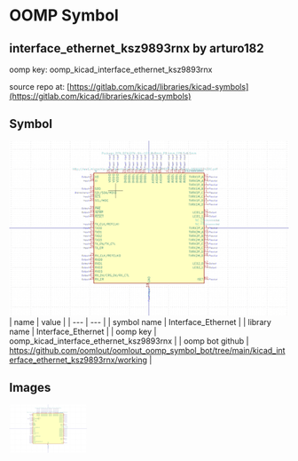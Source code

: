# OOMP Symbol  
## interface_ethernet_ksz9893rnx  by arturo182  
  
oomp key: oomp_kicad_interface_ethernet_ksz9893rnx  
  
source repo at: [https://gitlab.com/kicad/libraries/kicad-symbols](https://gitlab.com/kicad/libraries/kicad-symbols)  
## Symbol  
  
[![working.png](working_600.png)](working.png)  
| name | value | 
| --- | --- | 
| symbol name | Interface_Ethernet | 
| library name | Interface_Ethernet | 
| oomp key | oomp_kicad_interface_ethernet_ksz9893rnx | 
| oomp bot github | https://github.com/oomlout/oomlout_oomp_symbol_bot/tree/main/kicad_interface_ethernet_ksz9893rnx/working | 
## Images  
  
[![working.png](working_140.png)](working.png)  
